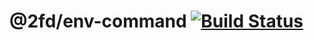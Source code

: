 # @2fd/env-command [![Build Status](https://travis-ci.org/2fd/env-command.svg?branch=master)](https://travis-ci.org/2fd/env-command)
